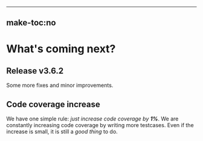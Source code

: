 -----
make-toc:no
-----
# What's coming next?

## Release v3.6.2

Some more fixes and minor improvements.


## Code coverage increase

We have one simple rule: _just increase code coverage by **1%**_.
We are constantly increasing code coverage by writing more testcases.
Even if the increase is small, it is still a _good thing_ to do.